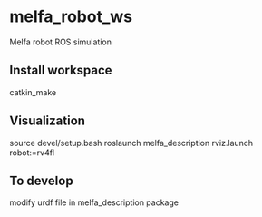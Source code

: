 # melfa_robot_ws
Melfa robot ROS simulation


## Install workspace 
catkin_make 


## Visualization
source devel/setup.bash
roslaunch melfa_description rviz.launch robot:=rv4fl

## To develop
modify urdf file in melfa_description package
